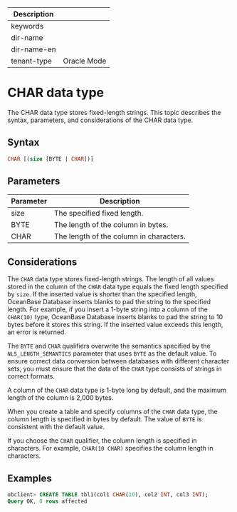 | Description   |                 |
|---------------|-----------------|
| keywords      |                 |
| dir-name      |                 |
| dir-name-en   |                 |
| tenant-type   | Oracle Mode     |

# CHAR data type

The CHAR data type stores fixed-length strings. This topic describes the syntax, parameters, and considerations of the CHAR data type.

## Syntax

```sql
CHAR [(size [BYTE | CHAR])]
```

## Parameters

| Parameter | Description |
|------|-----------------|
| size | The specified fixed length.  |
| BYTE | The length of the column in bytes.  |
| CHAR | The length of the column in characters.  |

## Considerations

The `CHAR` data type stores fixed-length strings. The length of all values stored in the column of the `CHAR` data type equals the fixed length specified by `size`. If the inserted value is shorter than the specified length, OceanBase Database inserts blanks to pad the string to the specified length. For example, if you insert a 1-byte string into a column of the `CHAR(10)` type, OceanBase Database inserts blanks to pad the string to 10 bytes before it stores this string. If the inserted value exceeds this length, an error is returned.

The `BYTE` and `CHAR` qualifiers overwrite the semantics specified by the `NLS_LENGTH_SEMANTICS` parameter that uses `BYTE` as the default value. To ensure correct data conversion between databases with different character sets, you must ensure that the data of the `CHAR` type consists of strings in correct formats.

A column of the `CHAR` data type is 1-byte long by default, and the maximum length of the column is 2,000 bytes.

When you create a table and specify columns of the `CHAR` data type, the column length is specified in bytes by default. The value of `BYTE` is consistent with the default value.

If you choose the `CHAR` qualifier, the column length is specified in characters. For example, `CHAR(10 CHAR)` specifies the column length in characters.

## Examples

```sql
obclient> CREATE TABLE tbl1(col1 CHAR(10), col2 INT, col3 INT);
Query OK, 0 rows affected
```
